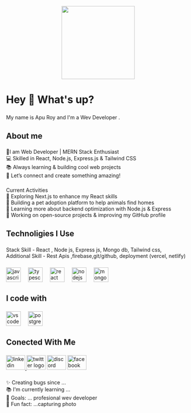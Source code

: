
<div align="center">
  <img height="200" src="https://avatars.githubusercontent.com/u/167643270?s=400&u=f1c43ee1668420e97b4a031a2988a86357d90059&v=4"  />
</div>

###

<h1 align="left">Hey 👋 What's up?</h1>

###

<p align="left">My name is Apu Roy and I'm a Wev Developer .</p>

###

<h2 align="left">About me</h2>

###

<p align="left">🚀I am  Web Developer | MERN Stack Enthusiast<br>💻 Skilled in React, Node.js, Express.js & Tailwind CSS<br>📚 Always learning & building cool web projects<br>🔗 Let’s connect and create something amazing!</p>

###

<p align="left">Current Activities<br>🌟 Exploring Next.js to enhance my React skills<br>🐾 Building a pet adoption platform to help animals find homes<br>📖 Learning more about backend optimization with Node.js & Express<br>🚀 Working on open-source projects & improving my GitHub profile</p>

###

<h2 align="left">Technoligies  I Use</h2>

###

<p align="left">Stack Skill - React , Node js, Express js, Mongo db, Tailwind css,<br>Additional Skill - Rest Apis ,firebase,git/github, deployment (vercel, netlify)</p>

###

<div align="left">
  <img src="https://cdn.jsdelivr.net/gh/devicons/devicon/icons/javascript/javascript-original.svg" height="40" alt="javascript logo"  />
  <img width="12" />
  <img src="https://cdn.jsdelivr.net/gh/devicons/devicon/icons/typescript/typescript-original.svg" height="40" alt="typescript logo"  />
  <img width="12" />
  <img src="https://cdn.jsdelivr.net/gh/devicons/devicon/icons/react/react-original.svg" height="40" alt="react logo"  />
  <img width="12" />
  <img src="https://cdn.jsdelivr.net/gh/devicons/devicon/icons/nodejs/nodejs-original.svg" height="40" alt="nodejs logo"  />
  <img width="12" />
  <img src="https://cdn.jsdelivr.net/gh/devicons/devicon/icons/mongodb/mongodb-original.svg" height="40" alt="mongodb logo"  />
</div>

###

<h2 align="left">I code with</h2>

###

<div align="left">
  <img src="https://cdn.jsdelivr.net/gh/devicons/devicon/icons/vscode/vscode-original.svg" height="40" alt="vscode logo"  />
  <img width="12" />
  <img src="https://cdn.jsdelivr.net/gh/devicons/devicon/icons/postgresql/postgresql-original.svg" height="40" alt="postgresql logo"  />
</div>

###

<h2 align="left">Conected With Me</h2>

###

<div align="left">
  <a href="https://www.facebook.com/" target="_blank">
    <img src="https://raw.githubusercontent.com/maurodesouza/profile-readme-generator/master/src/assets/icons/social/linkedin/default.svg" width="52" height="40" alt="linkedin logo"  />
  </a>
  <img src="https://raw.githubusercontent.com/maurodesouza/profile-readme-generator/master/src/assets/icons/social/twitter/default.svg" width="52" height="40" alt="twitter logo"  />
  <img src="https://raw.githubusercontent.com/maurodesouza/profile-readme-generator/master/src/assets/icons/social/discord/default.svg" width="52" height="40" alt="discord logo"  />
  <img src="https://raw.githubusercontent.com/maurodesouza/profile-readme-generator/master/src/assets/icons/social/facebook/default.svg" width="52" height="40" alt="facebook logo"  />
</div>

###

<p align="left">✨ Creating bugs since ...<br>📚 I'm currently learning ...<br>🎯 Goals: ... profesional  wev developer<br>🎲 Fun fact: ...capturing photo</p>

###
